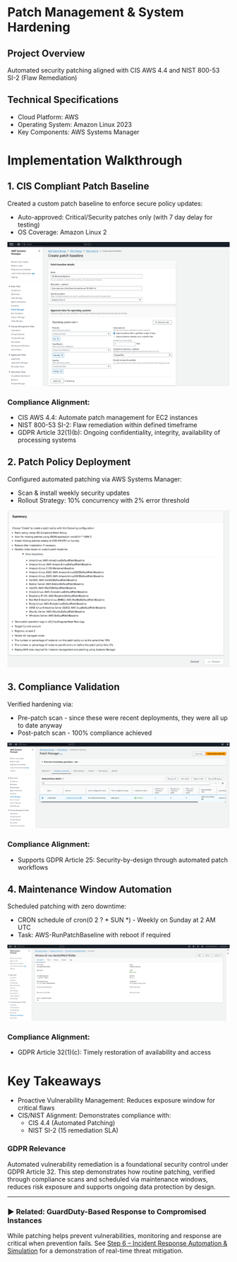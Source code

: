 # Patch Management & System Hardening

## Project Overview
Automated security patching aligned with CIS AWS 4.4 and NIST 800-53 SI-2 (Flaw Remediation)

## Technical Specifications
- Cloud Platform: AWS
- Operating System: Amazon Linux 2023
- Key Components: AWS Systems Manager

# Implementation Walkthrough

## 1. CIS Compliant Patch Baseline
Created a custom patch baseline to enforce secure policy updates:
- Auto-approved: Critical/Security patches only (with 7 day delay for testing)
- OS Coverage: Amazon Linux 2

![](https://github.com/ChadVanHalen/Tech-Portfolio/blob/main/projects/AWS%20VPC%20Hardening%20NIST%20CIS%20Compliance/images/Step%205/1%20Create%20a%20patch%20baseline%20following%20CIS%20AWS%204.4.png)

### Compliance Alignment:
- CIS AWS 4.4: Automate patch management for EC2 instances
- NIST 800-53 SI-2: Flaw remediation within defined timeframe
- GDPR Article 32(1)(b): Ongoing confidentiality, integrity, availability of processing systems

## 2. Patch Policy Deployment
Configured automated patching via AWS Systems Manager:
- Scan & install weekly security updates
- Rollout Strategy: 10% concurrency with 2% error threshold

![](https://github.com/ChadVanHalen/Tech-Portfolio/blob/main/projects/AWS%20VPC%20Hardening%20NIST%20CIS%20Compliance/images/Step%205/2%20Create%20a%20patch%20manager%20config%20using%20my%20new%20baseline%20for%20Amazon%20Linux%202.png)

## 3. Compliance Validation
Verified hardening via:
- Pre-patch scan - since these were recent deployments, they were all up to date anyway
- Post-patch scan - 100% compliance achieved

![](https://github.com/ChadVanHalen/Tech-Portfolio/blob/main/projects/AWS%20VPC%20Hardening%20NIST%20CIS%20Compliance/images/Step%205/3%20Confirm%20my%20JumpBox%20node%20is%20showing%20as%20compliant%20to%20the%20hardened%20baseline.png)

### Compliance Alignment:
- Supports GDPR Article 25: Security-by-design through automated patch workflows

## 4. Maintenance Window Automation
Scheduled patching with zero downtime:
- CRON schedule of cron(0 2 ? * SUN *) - Weekly on Sunday at 2 AM UTC 
- Task: AWS-RunPatchBaseline with reboot if required

![](https://github.com/ChadVanHalen/Tech-Portfolio/blob/main/projects/AWS%20VPC%20Hardening%20NIST%20CIS%20Compliance/images/Step%205/4%20I%20create%20a%20Maintenance%20Window%20that%20will%20run%20the%20AutoPatchBaseline%20task%20every%20Sunday%20at%202%20am.png)

### Compliance Alignment:
- GDPR Article 32(1)(c): Timely restoration of availability and access

# Key Takeaways
- Proactive Vulnerability Management: Reduces exposure window for critical flaws
- CIS/NIST Alignment: Demonstrates compliance with:
  - CIS 4.4 (Automated Patching)
  - NIST SI-2 (15 remediation SLA)

### GDPR Relevance
Automated vulnerability remediation is a foundational security control under GDPR Article 32. This step demonstrates how routine patching, verified through compliance scans and scheduled via maintenance windows, reduces risk exposure and supports ongoing data protection by design.


---

### ▶️ Related: GuardDuty-Based Response to Compromised Instances

While patching helps prevent vulnerabilities, monitoring and response are critical when prevention fails. See [Step 6 – Incident Response Automation & Simulation](https://github.com/ChadVanHalen/Tech-Portfolio/blob/main/projects/AWS%20VPC%20Hardening%20NIST%20CIS%20Compliance/steps/6%20Simulated%20Detection%20Response/README.md) for a demonstration of real-time threat mitigation.
